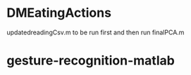 # DMEatingActions
updatedreadingCsv.m to be run first
and then run finalPCA.m
# gesture-recognition-matlab
